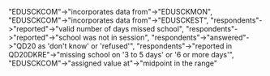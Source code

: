 "EDUSCKCOM"->"incorporates data from"->"EDUSCKMON", "EDUSCKCOM"->"incorporates data from"->"EDUSCKEST", "respondents"->"reported"->"valid number of days missed school", "respondents"->"reported"->"school was not in session", "respondents"->"answered"->"QD20 as 'don't know' or 'refused'", "respondents"->"reported in QD20DKRE"->"missing school on '3 to 5 days' or '6 or more days'", "EDUSCKCOM"->"assigned value at"->"midpoint in the range"